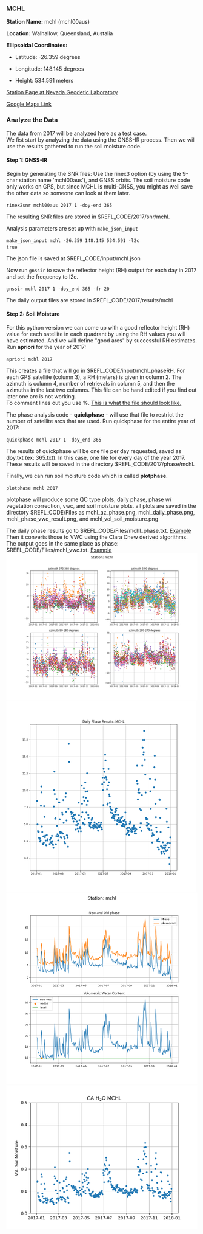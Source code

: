 ### MCHL

**Station Name:** 	mchl (mchl00aus)

**Location:** Walhallow, Queensland, Austalia

**Ellipsoidal Coordinates:**

- Latitude: -26.359 degrees

- Longitude: 148.145 degrees

- Height: 534.591 meters

[Station Page at Nevada Geodetic Laboratory](http://geodesy.unr.edu/NGLStationPages/stations/MCHL.sta)

[Google Maps Link](https://www.google.com/maps/place/26%C2%B021'32.4%22S+148%C2%B008'42.0%22E/@-26.359,148.145,11z/data=!4m5!3m4!1s0x0:0x9200f9ebb23ec5b1!8m2!3d-26.359!4d148.145?hl=en) 

 
### Analyze the Data
The data from 2017 will be analyzed here as a test case.  
We fist start by analyzing the data using the GNSS-IR process. 
Then we will use the results gathered to run the soil moisture code.

#### Step 1: GNSS-IR
Begin by generating the SNR files:
Use the rinex3 option (by using the 9-char station name 'mchl00aus'), and GNSS orbits. The soil moisture code only
works on GPS, but since MCHL is multi-GNSS, you might as well save the other data so someone can look at them later.

<code>rinex2snr mchl00aus 2017 1 -doy-end 365 </code>

The resulting SNR files are stored in $REFL_CODE/2017/snr/mchl.

Analysis parameters are set up with <code>make_json_input</code>

<code>make_json_input mchl -26.359 148.145 534.591 -l2c true</code>

The json file is saved at $REFL_CODE/input/mchl.json

Now run <code>gnssir</code> to save the reflector height (RH) output for each day in 2017 and set the frequency to l2c.

<code>gnssir mchl 2017 1 -doy_end 365 -fr 20</code>

The daily output files are stored in $REFL_CODE/2017/results/mchl

#### Step 2: Soil Moisture

For this python version we can come up with a good reflector height (RH) value for each satellite in each quadrant by using the RH values you will have estimated.
And we will define "good arcs" by successful RH estimates.
Run **apriori** for the year of 2017:

<code>apriori mchl 2017</code>

This creates a file that will go in $REFL_CODE/input/mchl_phaseRH.
For each GPS satellite (column 3), a RH (meters) is given in column 2. The azimuth is column 4, 
number of retrievals in column 5, and then the azimuths in the last two columns.
This file can be hand edited if you find out later one arc is not working.  
To comment lines out you use %. [This is what the file should look like.](mchl_phaseRH.txt)

The phase analysis code - **quickphase** - will use that file to restrict the number of satellite arcs that are used.
Run quickphase for the entire year of 2017:

<code>quickphase mchl 2017 1 -doy_end 365</code>

The results of quickphase will be one file per day requested, saved as doy.txt (ex: 365.txt).
In this case, one file for every day of the year 2017. These results will be saved in the directory $REFL_CODE/2017/phase/mchl.

Finally, we can run soil moisture code which is called **plotphase**.

<code>plotphase mchl 2017</code>

plotphase will produce some QC type plots, daily phase, phase w/ vegetation correction, vwc, and soil moisture plots. 
all plots are saved in the directory $REFL_CODE/Files as mchl_az_phase.png, mchl_daily_phase.png,
mchl_phase_vwc_result.png, and mchl_vol_soil_moisture.png

The daily phase results go to $REFL_CODE/Files/mchl_phase.txt. [Example](mchl_phase.txt)
Then it converts those to VWC using the Clara Chew derived algorithms.
The output goes in the same place as phase: $REFL_CODE/Files/mchl_vwc.txt. [Example](mchl_vwc.txt)
 <br />
<img src="mchl_az_phase.png" width="600">
 <br />
<img src="mchl_daily_phase.png" width="500">
 <br />
<img src="mchl_phase_vwc_result.png" width="600">
 <br />
<img src="mchl_vol_soil_moisture.png" width="600">


